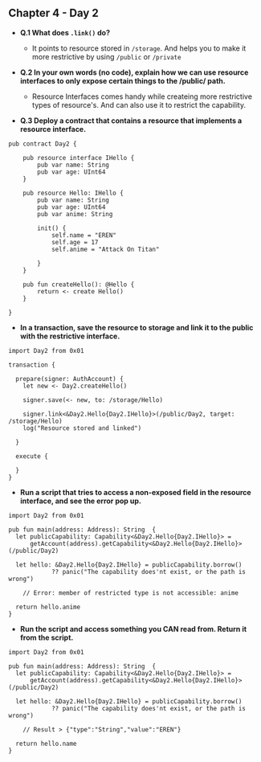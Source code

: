 ## Chapter 4 - Day 2

- **Q.1 What does `.link()` do?**
    
    - It points to resource stored in `/storage`. And helps you to make it more restrictive by using `/public` or `/private`
    
- **Q.2 In your own words (no code), explain how we can use resource interfaces to only expose certain things to the /public/ path.**

    - Resource Interfaces comes handy while createing more restrictive types of resource's. And can also use it to restrict the capability.
    
- **Q.3 Deploy a contract that contains a resource that implements a resource interface.**
``` cadence
pub contract Day2 {

    pub resource interface IHello {
        pub var name: String
        pub var age: UInt64
    }

    pub resource Hello: IHello {
        pub var name: String
        pub var age: UInt64
        pub var anime: String

        init() {
            self.name = "EREN"
            self.age = 17
            self.anime = "Attack On Titan"

        }
    }

    pub fun createHello(): @Hello {
        return <- create Hello()
    }

}
```

- **In a transaction, save the resource to storage and link it to the public with the restrictive interface.**
``` cadence
import Day2 from 0x01

transaction {

  prepare(signer: AuthAccount) {
    let new <- Day2.createHello()

    signer.save(<- new, to: /storage/Hello)

    signer.link<&Day2.Hello{Day2.IHello}>(/public/Day2, target: /storage/Hello)
    log("Resource stored and linked")

  }

  execute {
    
  }
}
```
- **Run a script that tries to access a non-exposed field in the resource interface, and see the error pop up.**
``` cadence
import Day2 from 0x01

pub fun main(address: Address): String  {
  let publicCapability: Capability<&Day2.Hello{Day2.IHello}> = 
      getAccount(address).getCapability<&Day2.Hello{Day2.IHello}>(/public/Day2)
  
  let hello: &Day2.Hello{Day2.IHello} = publicCapability.borrow()
            ?? panic("The capability does'nt exist, or the path is wrong")

    // Error: member of restricted type is not accessible: anime

  return hello.anime 
}
```
- **Run the script and access something you CAN read from. Return it from the script.**
``` cadence
import Day2 from 0x01

pub fun main(address: Address): String  {
  let publicCapability: Capability<&Day2.Hello{Day2.IHello}> = 
      getAccount(address).getCapability<&Day2.Hello{Day2.IHello}>(/public/Day2)
  
  let hello: &Day2.Hello{Day2.IHello} = publicCapability.borrow()
            ?? panic("The capability does'nt exist, or the path is wrong")

    // Result > {"type":"String","value":"EREN"}

  return hello.name
}
```
